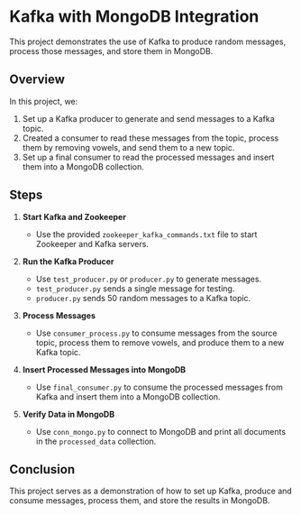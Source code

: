 #  Kafka with MongoDB Integration

This project demonstrates the use of Kafka to produce random messages, process those messages, and store them in MongoDB.

## Overview

In this project, we:
1. Set up a Kafka producer to generate and send messages to a Kafka topic.
2. Created a consumer to read these messages from the topic, process them by removing vowels, and send them to a new topic.
3. Set up a final consumer to read the processed messages and insert them into a MongoDB collection.

## Steps

1. **Start Kafka and Zookeeper**
   - Use the provided `zookeeper_kafka_commands.txt` file to start Zookeeper and Kafka servers.

2. **Run the Kafka Producer**
   - Use `test_producer.py` or `producer.py` to generate messages.
   - `test_producer.py` sends a single message for testing.
   - `producer.py` sends 50 random messages to a Kafka topic.

3. **Process Messages**
   - Use `consumer_process.py` to consume messages from the source topic, process them to remove vowels, and produce them to a new Kafka topic.

4. **Insert Processed Messages into MongoDB**
   - Use `final_consumer.py` to consume the processed messages from Kafka and insert them into a MongoDB collection.

5. **Verify Data in MongoDB**
   - Use `conn_mongo.py` to connect to MongoDB and print all documents in the `processed_data` collection.

## Conclusion

This project serves as a demonstration of how to set up Kafka, produce and consume messages, process them, and store the results in MongoDB.
